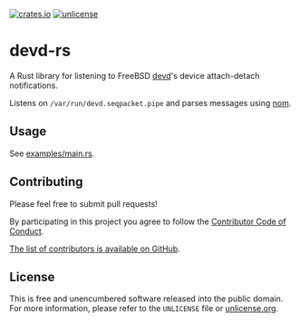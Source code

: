 [![crates.io](https://img.shields.io/crates/v/systemstat.svg)](https://crates.io/crates/systemstat)
[![unlicense](https://img.shields.io/badge/un-license-green.svg?style=flat)](http://unlicense.org)

# devd-rs

A Rust library for listening to FreeBSD [devd](https://www.freebsd.org/cgi/man.cgi?devd)'s device attach-detach notifications.

Listens on `/var/run/devd.seqpacket.pipe` and parses messages using [nom](https://github.com/Geal/nom).

## Usage

See [examples/main.rs](https://github.com/myfreeweb/devd-rs/blob/master/examples/main.rs).

## Contributing

Please feel free to submit pull requests!

By participating in this project you agree to follow the [Contributor Code of Conduct](http://contributor-covenant.org/version/1/4/).

[The list of contributors is available on GitHub](https://github.com/myfreeweb/devd-rs/graphs/contributors).

## License

This is free and unencumbered software released into the public domain.  
For more information, please refer to the `UNLICENSE` file or [unlicense.org](http://unlicense.org).
